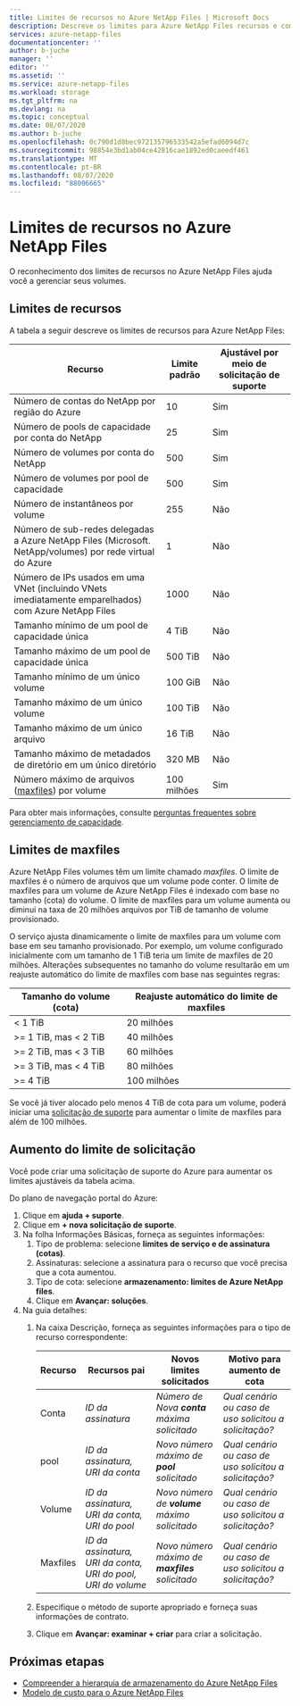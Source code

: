 ```yaml
---
title: Limites de recursos no Azure NetApp Files | Microsoft Docs
description: Descreve os limites para Azure NetApp Files recursos e como solicitar o aumento do limite de recursos.
services: azure-netapp-files
documentationcenter: ''
author: b-juche
manager: ''
editor: ''
ms.assetid: ''
ms.service: azure-netapp-files
ms.workload: storage
ms.tgt_pltfrm: na
ms.devlang: na
ms.topic: conceptual
ms.date: 08/07/2020
ms.author: b-juche
ms.openlocfilehash: 0c790d1d8bec972135796533542a5efad6094d7c
ms.sourcegitcommit: 98854e3bd1ab04ce42816cae1892ed0caeedf461
ms.translationtype: MT
ms.contentlocale: pt-BR
ms.lasthandoff: 08/07/2020
ms.locfileid: "88006665"
---
```

# <a name="resource-limits-for-azure-netapp-files"></a>Limites de recursos no Azure NetApp Files

O reconhecimento dos limites de recursos no Azure NetApp Files ajuda você a gerenciar seus volumes.

## <a name="resource-limits"></a>Limites de recursos

A tabela a seguir descreve os limites de recursos para Azure NetApp Files:

|  Recurso  |  Limite padrão  |  Ajustável por meio de solicitação de suporte  |
|----------------|---------------------|--------------------------------------|
|  Número de contas do NetApp por região do Azure   |  10    |  Sim   |
|  Número de pools de capacidade por conta do NetApp   |    25     |   Sim   |
|  Número de volumes por conta do NetApp   |    500     |   Sim   |
|  Número de volumes por pool de capacidade     |    500   |    Sim     |
|  Número de instantâneos por volume       |    255     |    Não        |
|  Número de sub-redes delegadas a Azure NetApp Files (Microsoft. NetApp/volumes) por rede virtual do Azure    |   1   |    Não    |
|  Número de IPs usados em uma VNet (incluindo VNets imediatamente emparelhados) com Azure NetApp Files   |    1000   |    Não   |
|  Tamanho mínimo de um pool de capacidade única   |  4 TiB     |    Não  |
|  Tamanho máximo de um pool de capacidade única    |  500 TiB   |   Não   |
|  Tamanho mínimo de um único volume    |    100 GiB    |    Não    |
|  Tamanho máximo de um único volume     |    100 TiB    |    Não    |
|  Tamanho máximo de um único arquivo     |    16 TiB    |    Não    |    
|  Tamanho máximo de metadados de diretório em um único diretório      |    320 MB    |    Não    |    
|  Número máximo de arquivos ([maxfiles](#maxfiles)) por volume     |    100 milhões    |    Sim    |    

Para obter mais informações, consulte [perguntas frequentes sobre gerenciamento de capacidade](azure-netapp-files-faqs.md#capacity-management-faqs).

## <a name="maxfiles-limits"></a>Limites de maxfiles<a name="maxfiles"></a> 

Azure NetApp Files volumes têm um limite chamado *maxfiles*. O limite de maxfiles é o número de arquivos que um volume pode conter. O limite de maxfiles para um volume de Azure NetApp Files é indexado com base no tamanho (cota) do volume. O limite de maxfiles para um volume aumenta ou diminui na taxa de 20 milhões arquivos por TiB de tamanho de volume provisionado. 

O serviço ajusta dinamicamente o limite de maxfiles para um volume com base em seu tamanho provisionado. Por exemplo, um volume configurado inicialmente com um tamanho de 1 TiB teria um limite de maxfiles de 20 milhões. Alterações subsequentes no tamanho do volume resultarão em um reajuste automático do limite de maxfiles com base nas seguintes regras: 

|    Tamanho do volume (cota)     |  Reajuste automático do limite de maxfiles    |
|----------------------------|-------------------|
|    < 1 TiB                 |    20 milhões     |
|    >= 1 TiB, mas < 2 TiB    |    40 milhões     |
|    >= 2 TiB, mas < 3 TiB    |    60 milhões     |
|    >= 3 TiB, mas < 4 TiB    |    80 milhões     |
|    >= 4 TiB                |    100 milhões    |

Se você já tiver alocado pelo menos 4 TiB de cota para um volume, poderá iniciar uma [solicitação de suporte](#limit_increase) para aumentar o limite de maxfiles para além de 100 milhões.

## <a name="request-limit-increase"></a>Aumento do limite de solicitação<a name="limit_increase"></a> 

Você pode criar uma solicitação de suporte do Azure para aumentar os limites ajustáveis da tabela acima. 

Do plano de navegação portal do Azure: 

1. Clique em **ajuda + suporte**.
2. Clique em **+ nova solicitação de suporte**.
3. Na folha Informações Básicas, forneça as seguintes informações: 
    1. Tipo de problema: selecione **limites de serviço e de assinatura (cotas)**.
    2. Assinaturas: selecione a assinatura para o recurso que você precisa que a cota aumentou.
    3. Tipo de cota: selecione **armazenamento: limites de Azure NetApp files**.
    4. Clique em **Avançar: soluções**.
4. Na guia detalhes:
    1. Na caixa Descrição, forneça as seguintes informações para o tipo de recurso correspondente:

        |  Recurso  |    Recursos pai      |    Novos limites solicitados     |    Motivo para aumento de cota       |
        |----------------|------------------------------|---------------------------------|------------------------------------------|
        |  Conta |  *ID da assinatura*   |  *Número de Nova **conta** máxima solicitado*    |  *Qual cenário ou caso de uso solicitou a solicitação?*  |
        |  pool    |  *ID da assinatura, URI da conta*  |  *Novo número máximo de **pool** solicitado*   |  *Qual cenário ou caso de uso solicitou a solicitação?*  |
        |  Volume  |  *ID da assinatura, URI da conta, URI do pool*   |  *Novo número de **volume** máximo solicitado*     |  *Qual cenário ou caso de uso solicitou a solicitação?*  |
        |  Maxfiles  |  *ID da assinatura, URI da conta, URI do pool, URI do volume*   |  *Novo número máximo de **maxfiles** solicitado*     |  *Qual cenário ou caso de uso solicitou a solicitação?*  |    

    2. Especifique o método de suporte apropriado e forneça suas informações de contrato.

    3. Clique em **Avançar: examinar + criar** para criar a solicitação. 


## <a name="next-steps"></a>Próximas etapas  

- [Compreender a hierarquia de armazenamento do Azure NetApp Files](azure-netapp-files-understand-storage-hierarchy.md)
- [Modelo de custo para o Azure NetApp Files](azure-netapp-files-cost-model.md)
